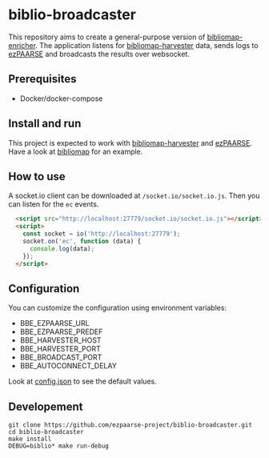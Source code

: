 # biblio-broadcaster

This repository aims to create a general-purpose version of [bibliomap-enricher](https://github.com/ezpaarse-project/bibliomap-enricher). The application listens for [bibliomap-harvester](https://github.com/ezpaarse-project/bibliomap-harvester) data, sends logs to [ezPAARSE](https://github.com/ezpaarse-project/ezpaarse) and broadcasts the results over websocket.

## Prerequisites

  * Docker/docker-compose

## Install and run

This project is expected to work with [bibliomap-harvester](https://github.com/ezpaarse-project/bibliomap-harvester) and [ezPAARSE](https://github.com/ezpaarse-project/ezpaarse). Have a look at [bibliomap](https://github.com/ezpaarse-project/bibliomap) for an example.

## How to use

A socket.io client can be downloaded at `/socket.io/socket.io.js`. Then you can listen for the `ec` events.

```html
  <script src="http://localhost:27779/socket.io/socket.io.js"></script>
  <script>
    const socket = io('http://localhost:27779');
    socket.on('ec', function (data) {
      console.log(data);
    });
  </script>
```

## Configuration

You can customize the configuration using environment variables:

  * BBE_EZPAARSE_URL
  * BBE_EZPAARSE_PREDEF
  * BBE_HARVESTER_HOST
  * BBE_HARVESTER_PORT
  * BBE_BROADCAST_PORT
  * BBE_AUTOCONNECT_DELAY

Look at [config.json](https://github.com/ezpaarse-project/biblio-broadcaster/blob/master/config/default.json) to see the default values.

## Developement

```
git clone https://github.com/ezpaarse-project/biblio-broadcaster.git
cd biblio-broadcaster
make install
DEBUG=biblio* make run-debug
```
